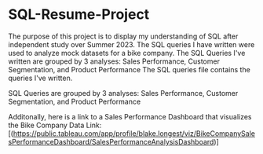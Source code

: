 # SQL-Resume-Project
The purpose of this project is to display my understanding of SQL after independent study over Summer 2023. 
The SQL queries I have written were used to analyze mock datasets for a bike company. 
The SQL Queries I've written are grouped by 3 analyses: Sales Performance, Customer Segmentation, and Product Performance
The SQL queries file contains the queries I've written. 

SQL Queries are grouped by 3 analyses: Sales Performance, Customer Segmentation, and Product Performance

Additonally, here is a link to a Sales Performance Dashboard that visualizes the Bike Company Data
  Link: [(https://public.tableau.com/app/profile/blake.longest/viz/BikeCompanySalesPerformanceDashboard/SalesPerformanceAnalysisDashboard)]
